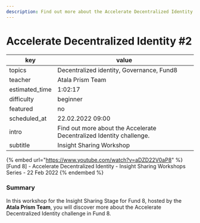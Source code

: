 ```yaml
---
description: Find out more about the Accelerate Decentralized Identity challenge in Fund 8.
---
```


# Accelerate Decentralized Identity #2

| key             | value                                                                |
| --------------- | -------------------------------------------------------------------- |
| topics          | Decentralized identity, Governance, Fund8                            |
| teacher         | Atala Prism Team                                                     |
| estimated\_time | 1:02:17                                                              |
| difficulty      | beginner                                                             |
| featured        | no                                                                   |
| scheduled\_at   | 22.02.2022 09:00                                                     |
| intro           | Find out more about the Accelerate Decentralized Identity challenge. |
| subtitle        | Insight Sharing Workshop                                             |

{% embed url="https://www.youtube.com/watch?v=aDZD22V0aP8" %}
\[Fund 8] - Accelerate Decentralized Identity - Insight Sharing Workshops Series - 22 Feb 2022
{% endembed %}

### Summary

In this workshop for the Insight Sharing Stage for Fund 8, hosted by the **Atala Prism Team**, you will discover more about the Accelerate Decentralized Identity challenge in Fund 8.
